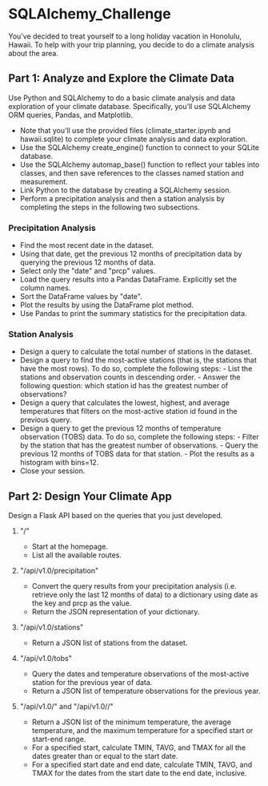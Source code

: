 # SQLAlchemy_Challenge

You've decided to treat yourself to a long holiday vacation in Honolulu, Hawaii. To help with your trip planning, you decide to do a climate analysis about the area.

## Part 1: Analyze and Explore the Climate Data
Use Python and SQLAlchemy to do a basic climate analysis and data exploration of your climate database. Specifically, you’ll use SQLAlchemy ORM queries, Pandas, and Matplotlib.

  - Note that you’ll use the provided files (climate_starter.ipynb and hawaii.sqlite) to complete your climate analysis and        data   exploration. 
  - Use the SQLAlchemy create_engine() function to connect to your SQLite database.  
  - Use the SQLAlchemy automap_base() function to reflect your tables into classes, and then save references to the classes        named station and measurement.
  - Link Python to the database by creating a SQLAlchemy session.
  - Perform a precipitation analysis and then a station analysis by completing the steps in the following two subsections.

### Precipitation Analysis
  - Find the most recent date in the dataset.
  - Using that date, get the previous 12 months of precipitation data by querying the previous 12 months of data.
  - Select only the "date" and "prcp" values.  
  - Load the query results into a Pandas DataFrame. Explicitly set the column names.  
  - Sort the DataFrame values by "date".
  - Plot the results by using the DataFrame plot method.
  - Use Pandas to print the summary statistics for the precipitation data.

### Station Analysis
  - Design a query to calculate the total number of stations in the dataset. 
  - Design a query to find the most-active stations (that is, the stations that have the most rows). To do so, complete the      following steps:
        - List the stations and observation counts in descending order.
        - Answer the following question: which station id has the greatest number of observations?
  - Design a query that calculates the lowest, highest, and average temperatures that filters on the most-active station id      found in the previous query.
  - Design a query to get the previous 12 months of temperature observation (TOBS) data. To do so, complete the following        steps:
        - Filter by the station that has the greatest number of observations.
        - Query the previous 12 months of TOBS data for that station.
        - Plot the results as a histogram with bins=12.
  - Close your session.

## Part 2: Design Your Climate App
Design a Flask API based on the queries that you just developed.

1. "/"

    - Start at the homepage.
    - List all the available routes.

2. "/api/v1.0/precipitation"

    - Convert the query results from your precipitation analysis (i.e. retrieve only the last 12 months of data) to a              dictionary using date as the key and prcp as the value.    
    - Return the JSON representation of your dictionary.

3. "/api/v1.0/stations"

    - Return a JSON list of stations from the dataset.
      
4. "/api/v1.0/tobs"

    - Query the dates and temperature observations of the most-active station for the previous year of data.
    - Return a JSON list of temperature observations for the previous year.

5. "/api/v1.0/<start>" and "/api/v1.0/<start>/<end>"

    - Return a JSON list of the minimum temperature, the average temperature, and the maximum temperature for a specified          start or start-end range.
    - For a specified start, calculate TMIN, TAVG, and TMAX for all the dates greater than or equal to the start date.
    - For a specified start date and end date, calculate TMIN, TAVG, and TMAX for the dates from the start date to the end         date, inclusive.
